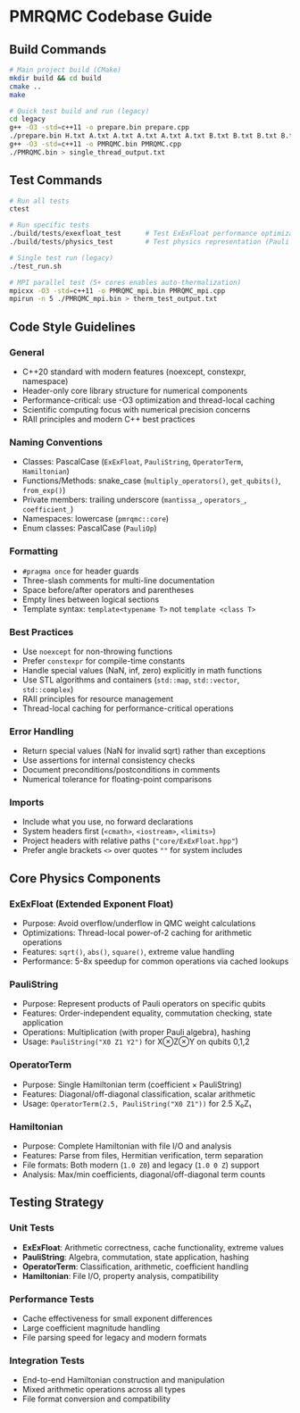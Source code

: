# PMRQMC Codebase Guide

## Build Commands
```bash
# Main project build (CMake)
mkdir build && cd build
cmake ..
make

# Quick test build and run (legacy)
cd legacy
g++ -O3 -std=c++11 -o prepare.bin prepare.cpp
./prepare.bin H.txt A.txt A.txt A.txt A.txt A.txt B.txt B.txt B.txt B.txt B.txt A.txt A.txt A.txt A.txt A.txt
g++ -O3 -std=c++11 -o PMRQMC.bin PMRQMC.cpp
./PMRQMC.bin > single_thread_output.txt
```

## Test Commands
```bash
# Run all tests
ctest

# Run specific tests
./build/tests/exexfloat_test      # Test ExExFloat performance optimizations
./build/tests/physics_test        # Test physics representation (Pauli strings, Hamiltonian)

# Single test run (legacy)
./test_run.sh

# MPI parallel test (5+ cores enables auto-thermalization)
mpicxx -O3 -std=c++11 -o PMRQMC_mpi.bin PMRQMC_mpi.cpp
mpirun -n 5 ./PMRQMC_mpi.bin > therm_test_output.txt
```

## Code Style Guidelines

### General
- C++20 standard with modern features (noexcept, constexpr, namespace)
- Header-only core library structure for numerical components
- Performance-critical: use -O3 optimization and thread-local caching
- Scientific computing focus with numerical precision concerns
- RAII principles and modern C++ best practices

### Naming Conventions
- Classes: PascalCase (`ExExFloat`, `PauliString`, `OperatorTerm`, `Hamiltonian`)
- Functions/Methods: snake_case (`multiply_operators()`, `get_qubits()`, `from_exp()`)
- Private members: trailing underscore (`mantissa_`, `operators_`, `coefficient_`)
- Namespaces: lowercase (`pmrqmc::core`)
- Enum classes: PascalCase (`PauliOp`)

### Formatting
- `#pragma once` for header guards
- Three-slash comments for multi-line documentation
- Space before/after operators and parentheses
- Empty lines between logical sections
- Template syntax: `template<typename T>` not `template <class T>`

### Best Practices
- Use `noexcept` for non-throwing functions
- Prefer `constexpr` for compile-time constants
- Handle special values (NaN, inf, zero) explicitly in math functions
- Use STL algorithms and containers (`std::map`, `std::vector`, `std::complex`)
- RAII principles for resource management
- Thread-local caching for performance-critical operations

### Error Handling
- Return special values (NaN for invalid sqrt) rather than exceptions
- Use assertions for internal consistency checks
- Document preconditions/postconditions in comments
- Numerical tolerance for floating-point comparisons

### Imports
- Include what you use, no forward declarations
- System headers first (`<cmath>`, `<iostream>`, `<limits>`)
- Project headers with relative paths (`"core/ExExFloat.hpp"`)
- Prefer angle brackets `<>` over quotes `""` for system includes

## Core Physics Components

### ExExFloat (Extended Exponent Float)
- Purpose: Avoid overflow/underflow in QMC weight calculations
- Optimizations: Thread-local power-of-2 caching for arithmetic operations
- Features: `sqrt()`, `abs()`, `square()`, extreme value handling
- Performance: 5-8x speedup for common operations via cached lookups

### PauliString
- Purpose: Represent products of Pauli operators on specific qubits
- Features: Order-independent equality, commutation checking, state application
- Operations: Multiplication (with proper Pauli algebra), hashing
- Usage: `PauliString("X0 Z1 Y2")` for X⊗Z⊗Y on qubits 0,1,2

### OperatorTerm  
- Purpose: Single Hamiltonian term (coefficient × PauliString)
- Features: Diagonal/off-diagonal classification, scalar arithmetic
- Usage: `OperatorTerm(2.5, PauliString("X0 Z1"))` for 2.5 X₀Z₁

### Hamiltonian
- Purpose: Complete Hamiltonian with file I/O and analysis
- Features: Parse from files, Hermitian verification, term separation
- File formats: Both modern (`1.0 Z0`) and legacy (`1.0 0 Z`) support
- Analysis: Max/min coefficients, diagonal/off-diagonal term counts

## Testing Strategy

### Unit Tests
- **ExExFloat**: Arithmetic correctness, cache functionality, extreme values
- **PauliString**: Algebra, commutation, state application, hashing
- **OperatorTerm**: Classification, arithmetic, coefficient handling
- **Hamiltonian**: File I/O, property analysis, compatibility

### Performance Tests
- Cache effectiveness for small exponent differences
- Large coefficient magnitude handling
- File parsing speed for legacy and modern formats

### Integration Tests
- End-to-end Hamiltonian construction and manipulation
- Mixed arithmetic operations across all types
- File format conversion and compatibility
